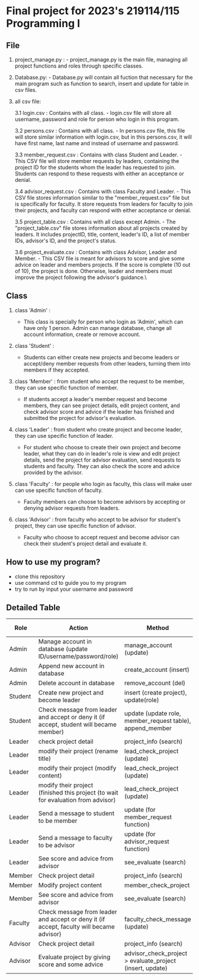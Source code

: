 # Final project for 2023's 219114/115 Programming I
## File
  1. project_manage.py : 
           - project_manage.py is the main file, managing all project functions and roles through specific classes.
     
  2. Database.py:
           - Database.py will contain all fuction that necessary for the main program such as function to search, insert and update for table in csv files.
     
  3. all csv file:

     3.1 login.csv : Contains with all class.
           - login.csv file will store all username, password and role for person who login in this program.
     
     3.2 persons.csv : Contains with all class.
           - In persons.csv file, this file will store similar information with login.csv, but in this persons.csv, it will have first name, last name and instead of username and password.
     
     3.3 member_request.csv : Contains with class Student and Leader.
           - This CSV file will store member requests by leaders, containing the project ID for the students whom the leader has requested to join. Students can respond to these requests with either an acceptance or denial.
     
     3.4 advisor_request.csv : Contains with class Faculty and Leader.
           - This CSV file stores information similar to the "member_request.csv" file but is specifically for faculty. It store requests from leaders for faculty to join their projects, and faculty can respond with either acceptance or denial.
     
     3.5 project_table.csv : Contains with all class except Admin.
           - The "project_table.csv" file stores information about all projects created by leaders. It includes projectID, title, content, leader's ID, a list of member IDs, advisor's ID, and the project's status.
     
     3.6 project_evaluate.csv : Contains with class Advisor, Leader and Member.
           - This CSV file is meant for advisors to score and give some advice on leader and members projects. If the score is complete (10 out of 10), the project is done. Otherwise, leader and members must improve the project following the advisor's guidance.\

     
## Class
  1. class 'Admin' :
       - This class is specially for person who login as 'Admin', which can have only 1 person. Admin can manage database, change all account information, create or remove account.
         
  2. class 'Student' : 
       - Students can either create new projects and become leaders or accept/deny member requests from other leaders, turning them into members if they accepted.
         
  4. class 'Member' : from student who accept the request to be member, they can use specific function of member.
       - If students accept a leader's member request and become members, they can see project details, edit project content, and check advisor score and advice if the leader has finished and submitted the project for advisor's evaluation.
         
  6. class 'Leader' : from student who create project and become leader, they can use specific function of leader.
       - For student who choose to create their own project and become leader, what they can do in leader's role is view and edit project details, send the project for advisor evaluation, send requests to students and faculty. They can also check the score and advice provided by the advisor.
         
  8. class 'Faculty' : for people  who login as faculty, this class will make user can use specific function of faculty.
       - Faculty members can choose to become advisors by accepting or denying advisor requests from leaders.
         
  10. class 'Advisor' : from faculty who accept to be advisor for student's project, they can use specific function of advisor.
      - Faculty who choose to accept request and become advisor can check their student's project detail and evaluate it.

## How to use my program?
- clone this repository 
- use command cd to guide you to my program
- try to run by input your username and password

## Detailed Table
 |     Role        |      Action     |      Method     |      Class      | Completion percentage  |
 | --------------- | --------------- | --------------- | --------------- | ---------------------- | 
 | Admin|Manage account in database (update ID/username/password/role) | manage_account (update) | Admin | 100% |
 | Admin | Append new account in database | create_account (insert) | Admin | 100% |
 |Admin |Delete account in database|remove_account (del)|Admin|100%|
 |Student|Create new project and become leader|insert (create project), update(role)|Student|100% |
 |Student|Check message from leader and accept or deny it (if accept, student will became member)|update (update role, member_request table), append_member|Student|100% |
 |Leader|check project detail|project_info (search)|Leader|100% |
 |Leader|modify their project (rename title)|lead_check_project (update)|Leader|100%|
 |Leader|modify their project (modify content)|lead_check_project (update)|Leader|100%|
 |Leader|modify their project (finished this project (to wait for evaluation from advisor)|lead_check_project (update)|Leader|100%|
 |Leader|Send a message to student to be member|update (for member_request function)|Leader|100%|
 |Leader|Send a message to faculty to be advisor|update (for advisor_request function)|Leader|100%|
 |Leader|See score and advice from advisor|see_evaluate (search)|Leader|100%|
 |Member|Check project detail|project_info (search)|Member|100%|
 |Member|Modify project content|member_check_project|Member|100%|
 |Member|See score and advice from advisor|see_evaluate (search)|Member|100%|
 |Faculty|Check message from leader and accept or deny it (if accept, faculty will became advisor)|faculty_check_message (update)|Faculty|100%|
 |Advisor|Check project detail|project_info (search)|Advisor|100%|
 |Advisor|Evaluate project by giving score and some advice|advisor_check_project > evaluate_project (insert, update)|Advisor|100%|
